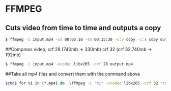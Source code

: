 # FFMPEG
## Cuts video from time to time and outputs a copy
```sh
$ ffmpeg -i input.mp4 -ss 00:05:10 -to 00:15:30 -c:v copy -c:a copy output2.mp4
```

##Compress video, crf 28 (740mb -> 330mb) crf 32 (crf 32 740mb -> 192mb)
```sh
$ ffmpeg -i input.mp4 -vcodec libx265 -crf 28 output.mp4
```

##Take all mp4 files and convert them with the command above
```sh
$cmd$ for %i in (*.mp4) do .\ffmpeg -i "%i" -vcodec libx265 -crf 32 "compressed\%i"
```
